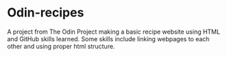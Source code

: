 # Odin-recipes
A project from The Odin Project making a basic recipe website using HTML and GitHub skills learned.
Some skills include linking webpages to each other and using proper html structure.
